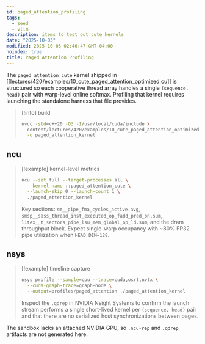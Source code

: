 ```yaml
---
id: paged_attention_profiling
tags:
  - seed
  - vllm
description: items to test out cute kernels
date: "2025-10-03"
modified: 2025-10-03 02:46:47 GMT-04:00
noindex: true
title: Paged Attention Profiling
---
```


The `paged_attention_cute` kernel shipped in [[lectures/420/examples/10_cute_paged_attention_optimized.cu]] is structured so each cooperative thread array handles a single `(sequence, head)` pair with warp-level online softmax. Profiling that kernel requires launching the standalone harness that file provides.

> [!info] build
>
> ```bash
> nvcc -std=c++20 -O3 -I/usr/local/cuda/include \
>   content/lectures/420/examples/10_cute_paged_attention_optimized.cu \
>   -o paged_attention_kernel
> ```

## ncu

> [!example] kernel-level metrics
>
> ```bash
> ncu --set full --target-processes all \
>   --kernel-name ::paged_attention_cute \
>   --launch-skip 0 --launch-count 1 \
>   ./paged_attention_kernel
> ```
>
> Key sections: `sm__pipe_fma_cycles_active.avg`, `smsp__sass_thread_inst_executed_op_fadd_pred_on.sum`, `l1tex__t_sectors_pipe_lsu_mem_global_op_ld.sum`, and the dram throughput block. Expect single-warp occupancy with ~80% FP32 pipe utilization when `HEAD_DIM=128`.

## nsys

> [!example] timeline capture
>
> ```bash
> nsys profile --sample=cpu --trace=cuda,osrt,nvtx \
>   --cuda-graph-trace=graph-node \
>   --output=profiles/paged_attention ./paged_attention_kernel
> ```
>
> Inspect the `.qdrep` in NVIDIA Nsight Systems to confirm the launch stream performs a single short-lived kernel per `(sequence, head)` pair and that there are no serialized host synchronizations between pages.

The sandbox lacks an attached NVIDIA GPU, so `.ncu-rep` and `.qdrep` artifacts are not generated here.
